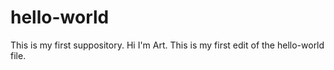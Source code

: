 # hello-world
This is my first suppository.
Hi I'm Art.
This is my first edit of the hello-world file.
